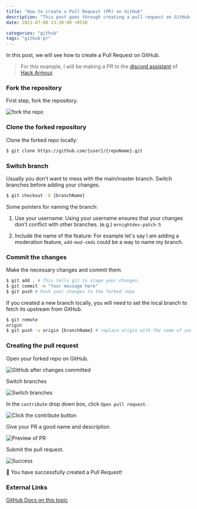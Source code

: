 ```yaml
---
title: "How to create a Pull Request (PR) on GitHub"
description: "This post goes through creating a pull request on GitHub."
date: 2021-07-08 13:30:00 +0530

categories: "github"
tags: "github-pr"
---
```


In this post, we will see how to create a Pull Request on GitHub.

> For this example, I will be making a PR to the [discord assistant](https://github.com/hackarmour/discord-assistant) of [Hack Armour](https://hackarmour.tech).

### Fork the repository

First step, fork the repository.

![fork the repo](https://cdn.jsdelivr.net/gh/mrnightdev/blog-images@master/2021/07/gh-pr/01-fork-the-repo.png)

### Clone the forked repository

Clone the forked repo locally:

```bash
$ git clone https://github.com/{user}/{repoName}.git
```

### Switch branch

Usually you don't want to mess with the main/master branch.
Switch branches before adding your changes.

```bash
$ git checkout -b {branchName}
```

Some pointers for naming the branch:

1. Use your username:
   Using your username ensures that your changes don't
   conflict with other branches.
   (e.g.) `mrnightdev-patch-5`

2. Include the name of the feature:
   For example let's say I am adding a moderation feature,
   `add-mod-cmds` could be a way to name my branch.

### Commit the changes

Make the necessary changes and commit them.

```bash
$ git add . # This tells git to stage your changes.
$ git commit -m "Your message here"
$ git push # Push your changes to the forked repo
```

If you created a new branch locally, you will need to set
the local branch to fetch its upstream from GitHub.

```bash
$ git remote
origin
$ git push -u origin {branchName} # replace origin with the name of your remote
```

### Creating the pull request

Open your forked repo on GitHub.

![GitHub after changes committed](https://cdn.jsdelivr.net/gh/mrnightdev/blog-images@master/2021/07/gh-pr/02-gh-repo-after-commit.png)

Switch branches

![Switch branches](https://cdn.jsdelivr.net/gh/mrnightdev/blog-images@master/2021/07/gh-pr/03-gh-switch-branch.png)

In the `contribute` drop down box, click `Open pull request`.

![Click the contribute button](https://cdn.jsdelivr.net/gh/mrnightdev/blog-images@master/2021/07/gh-pr/04-gh-contribute.png)

Give your PR a good name and description.

![Preview of PR](https://cdn.jsdelivr.net/gh/mrnightdev/blog-images@master/2021/07/gh-pr/05-gh-pr-preview.png)

Submit the pull request.

![Success](https://cdn.jsdelivr.net/gh/mrnightdev/blog-images@master/2021/07/gh-pr/06-success.png)

🎉 You have successfully created a Pull Request!

### External Links

[GitHub Docs on this topic](https://docs.github.com/en/github/collaborating-with-pull-requests/proposing-changes-to-your-work-with-pull-requests/creating-a-pull-request)
